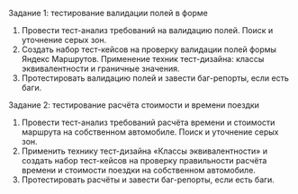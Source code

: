 Задание 1: тестирование валидации полей в форме
1. Провести тест-анализ требований на валидацию полей. Поиск и уточнение серых зон.
2. Создать набор тест-кейсов на проверку валидации полей формы Яндекс Маршрутов. Применение техник тест-дизайна: классы эквивалентности и граничные значения.
3. Протестировать валидацию полей и завести баг-репорты, если есть баги.

Задание 2: тестирование расчёта стоимости и времени поездки
1. Провести тест-анализ требований расчёта времени и стоимости маршрута на собственном автомобиле. Поиск и уточнение серых зон.
2. Применить технику тест-дизайна «Классы эквивалентности» и создать набор тест-кейсов на проверку правильности расчёта времени и стоимости поездки на собственном автомобиле.
3. Протестировать расчёты и завести баг-репорты, если есть баги.
